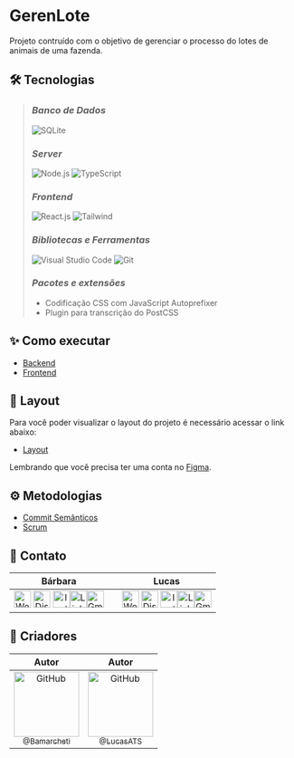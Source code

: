 # **GerenLote**

Projeto contruído com o objetivo de gerenciar o processo do lotes de animais de uma fazenda.

<!-- **[🔗 Clique aqui para acessar]()** -->

## **🛠 Tecnologias**

> ### _Banco de Dados_
>
> ![SQLite](https://img.shields.io/badge/SQLite-07405E?style=for-the-badge&logo=sqlite&logoColor=white)
>
> ### _Server_
>
> ![Node.js](https://img.shields.io/badge/Node.js-339933?style=for-the-badge&logo=nodedotjs&logoColor=white) ![TypeScript](https://img.shields.io/badge/TypeScript-007ACC?style=for-the-badge&logo=typescript&logoColor=white)
>
> ### _Frontend_
>
> ![React.js](https://img.shields.io/badge/React-20232A?style=for-the-badge&logo=react&logoColor=61DAFB) ![Tailwind](https://img.shields.io/badge/Tailwind_CSS-38B2AC?style=for-the-badge&logo=tailwind-css&logoColor=white)
>
> ### _Bibliotecas e Ferramentas_
>
> ![Visual Studio Code](https://img.shields.io/badge/VSCode-0078D4?style=for-the-badge&logo=visual%20studio%20code&logoColor=white) ![Git](https://img.shields.io/badge/GIT-E44C30?style=for-the-badge&logo=git&logoColor=white)
>
> ### _Pacotes e extensões_
>
> - Codificação CSS com JavaScript Autoprefixer
> - Plugin para transcrição do PostCSS

## **✨ Como executar**

- [Backend](./server/README.md)
- [Frontend](./web/README.md)

## **💄 Layout**

Para você poder visualizar o layout do projeto é necessário acessar o link abaixo:

- [Layout](https://www.figma.com/file/hH1DJMME4LahDqvVInmF4R/%F0%9F%90%AE-GERENLOTE?type=design&node-id=0%3A1&mode=design&t=HJCiYTSwcae1fIGI-1)

Lembrando que você precisa ter uma conta no [Figma](http://figma.com/).

## **⚙️ Metodologias**

- [Commit Semânticos](README-help.md)
- [Scrum]()

## **💛 Contato**

|                                                                                                                                                                                                                                                                                                                                                                                                                                                  Bárbara                                                                                                                                                                                                                                                                                                                                                                                                                                                  |     |                                                                                                                                                                                                                                                                                                                                                                                                                                                            Lucas                                                                                                                                                                                                                                                                                                                                                                                                                                                             |
| :-------------------------------------------------------------------------------------------------------------------------------------------------------------------------------------------------------------------------------------------------------------------------------------------------------------------------------------------------------------------------------------------------------------------------------------------------------------------------------------------------------------------------------------------------------------------------------------------------------------------------------------------------------------------------------------------------------------------------------------------------------------------------------------------------------------------------------------------------------------------------------------------------------: | :-: | :--------------------------------------------------------------------------------------------------------------------------------------------------------------------------------------------------------------------------------------------------------------------------------------------------------------------------------------------------------------------------------------------------------------------------------------------------------------------------------------------------------------------------------------------------------------------------------------------------------------------------------------------------------------------------------------------------------------------------------------------------------------------------------------------------------------------------------------------------------------------------------------------------------------------------: |
| [<img src='https://img.shields.io/badge/website-000000?style=for-the-badge&logo=About&logoColor=white' alt='Website' height='30'>](https://my-resume-bamarcheti.vercel.app/) [<img src='https://img.shields.io/badge/Discord-5865F2?style=for-the-badge&logo=discord&logoColor=white' alt='Discord' height='30'>](https://discord.com/channels/@ba_marcheti#3824) [<img src='https://img.shields.io/badge/Instagram-E4405F?style=for-the-badge&logo=instagram&logoColor=white' alt='Instagram' height='30'>](https://www.instagram.com/ba_marcheti)[<img src='https://img.shields.io/badge/LinkedIn-0077B5?style=for-the-badge&logo=linkedin&logoColor=white' alt='Linkedin' height='30'>](https://www.linkedin.com/in/barbara-marcheti-fiorin/)[<img src='https://img.shields.io/badge/Gmail-D14836?style=for-the-badge&logo=gmail&logoColor=white' alt='Gmail' height='30'>](bmarchetifiorin@gmail.com) |     | [<img src='https://img.shields.io/badge/website-000000?style=for-the-badge&logo=About&logoColor=white' alt='Website' height='30'>](https://lucas-ats.vercel.app/) [<img src='https://img.shields.io/badge/Discord-5865F2?style=for-the-badge&logo=discord&logoColor=white' alt='Discord' height='30'>](https://discord.com/channels/@Lucas%20ATS#9901) [<img src='https://img.shields.io/badge/Instagram-E4405F?style=for-the-badge&logo=instagram&logoColor=white' alt='Instagram' height='30'>](https://www.linkedin.com/in/lucas-almeida-tiburtino-da-silva/)[<img src='https://img.shields.io/badge/LinkedIn-0077B5?style=for-the-badge&logo=linkedin&logoColor=white' alt='Linkedin' height='30'>](https://www.linkedin.com/in/barbara-marcheti-fiorin/)[<img src='https://img.shields.io/badge/Gmail-D14836?style=for-the-badge&logo=gmail&logoColor=white' alt='Gmail' height='30'>](lucas.almida.da.silva@gmail.com) |

## **🚀 Criadores**

|                                                                  Autor                                                                   |                                                               Autor                                                                |
| :--------------------------------------------------------------------------------------------------------------------------------------: | :--------------------------------------------------------------------------------------------------------------------------------: |
| [<img src="https://github.com/bamarcheti.png?size=115" width=115 alt="GitHub"><br><sub>@Bamarcheti</sub>](https://github.com/Bamarcheti) | [<img src="https://github.com/LucasATS.png?size=115" width=115 alt="GitHub"><br><sub>@LucasATS</sub>](https://github.com/LucasATS) |
